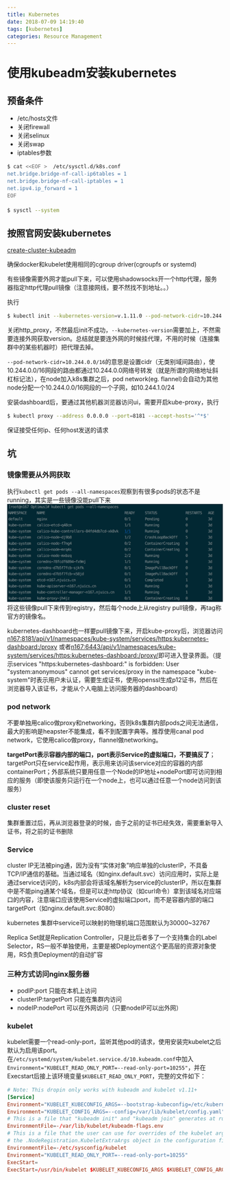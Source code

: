 ```yaml
---
title: Kubernetes
date: 2018-07-09 14:19:40
tags: [kubernetes]
categories: Resource Management
---
```


# 使用kubeadm安装kubernetes
## 预备条件
- /etc/hosts文件
- 关闭firewall
- 关闭selinux
- 关闭swap
- iptables参数
```bash
$ cat <<EOF >  /etc/sysctl.d/k8s.conf
net.bridge.bridge-nf-call-ip6tables = 1
net.bridge.bridge-nf-call-iptables = 1
net.ipv4.ip_forward = 1
EOF

$ sysctl --system
```
<!--more-->
## 按照官网安装kubernetes
[create-cluster-kubeadm](https://kubernetes.io/docs/setup/independent/create-cluster-kubeadm/)

确保docker和kubelet使用相同的cgroup driver(cgroupfs or systemd)

有些镜像需要外网才能pull下来，可以使用shadowsocks开一个http代理，服务器指定http代理pull镜像（注意接网线，要不然找不到地址。。）

执行
```bash
$ kubectl init --kubernetes-version=v.1.11.0 --pod-network-cidr=10.244.0.0/16 --apiserver-advertise-address=[master-ip]
```
关闭http_proxy，不然最后init不成功，`--kubernetes-version`需要加上，不然需要连接外网获取version。总结就是要连外网的时候挂代理，不用的时候（连接集群中的某些机器时）把代理去掉。

`--pod-network-cidr=10.244.0.0/16`的意思是设置cidr（无类别域间路由），使10.244.0.0/16网段的路由都通过10.244.0.0网络号转发（就是所谓的网络地址斜杠标记法），在node加入k8s集群之后，pod network(eg. flannel)会自动为其他node分配一个10.244.0.0/16网段的一个子网，如10.244.1.0/24

安装dashboard后，要通过其他机器浏览器访问ui，需要开启kube-proxy，执行
```bash
$ kubectl proxy --address 0.0.0.0 --port=8181 --accept-hosts='^*$'
```
保证接受任何ip、任何host发送的请求

## 坑
### 镜像需要从外网获取
执行`kubectl get pods --all-namespaces`观察到有很多pods的状态不是running，其实是一些镜像没能pull下来
![image](/img/pod_error.png)
将这些镜像pull下来传到registry，然后每个node上从registry pull镜像，再tag称官方的镜像名。

kubernetes-dashboard也一样要pull镜像下来，开启kube-proxy后，浏览器访问 [n167:8181/api/v1/namespaces/kube-system/services/https:kubernetes-dashboard:/proxy](http://n167:8181/api/v1/namespaces/kube-system/services/https:kubernetes-dashboard:/proxy/) 或者[n167:6443/api/v1/namespaces/kube-system/services/https:kubernetes-dashboard:/proxy/](n167:6443/api/v1/namespaces/kube-system/services/https:kubernetes-dashboard:/proxy/)即可进入登录界面。（提示services \"https:kubernetes-dashboard:\" is forbidden: User \"system:anonymous\" cannot get services/proxy in the namespace \"kube-system\"时表示用户未认证，需要生成证书，使用openssl生成p12证书，然后在浏览器导入该证书，才能从个人电脑上访问服务器的dashboard）

### pod network
不要单独用calico做proxy和networking，否则k8s集群内部pods之间无法通信，最大的影响是heapster不能集成，看不到配置字典等。推荐使用canal pod network，它使用calico做proxy，flannel做networking。

**targetPort表示容器内部的端口，port表示Service的虚拟端口，不要搞反了**；targetPort只在service起作用，表示用来访问该service对应的容器的内部containerPort；外部系统只要用任意一个Node的IP地址+nodePort即可访问到相应的服务（即使该服务只运行在一个node上，也可以通过任意一个node访问到该服务）

### cluster reset
集群重置过后，再从浏览器登录的时候，由于之前的证书已经失效，需要重新导入证书，将之前的证书删除

### Service
cluster IP无法被ping通，因为没有“实体对象”响应单独的clusterIP，不具备TCP/IP通信的基础。当通过域名（如nginx.default.svc）访问应用时，实际上是通过service访问的，k8s内部会将该域名解析为service的clusterIP，所以在集群中是不能ping通某个域名，但是可以走http协议（如curl命令）拿到该域名对应端口的内容，注意端口应该使用Service的虚拟端口port，而不是容器内部的端口targetPort（如nginx.default.svc:8080）

kubernetes 集群中service可以映射的物理机端口范围默认为30000~32767

Replica Set就是Replication Controller，只是比后者多了一个支持集合的Label Selector，RS一般不单独使用，主要是被Deployment这个更高层的资源对象使用，RS负责Deployment的自动扩容

### 三种方式访问nginx服务器
- podIP:port  只能在本机上访问
- clusterIP:targetPort  只能在集群内访问
- nodeIP:nodePort  可以在外网访问（只要nodeIP可以出外网）

### kubelet
kubelet需要一个read-only-port，监听其他pod的请求，使用安装完kubelet之后默认为启用该port。在`/etc/systemd/system/kubelet.service.d/10.kubeadm.conf`中加入`Environment="KUBELET_READ_ONLY_PORT=--read-only-port=10255"`，并在Execstart后接上该环境变量`$KUBELET_READ_ONLY_PORT`，完整的文件如下：
```conf
# Note: This dropin only works with kubeadm and kubelet v1.11+
[Service]
Environment="KUBELET_KUBECONFIG_ARGS=--bootstrap-kubeconfig=/etc/kubernetes/bootstrap-kubelet.conf --kubeconfig=/etc/kubernetes/kubelet.conf"
Environment="KUBELET_CONFIG_ARGS=--config=/var/lib/kubelet/config.yaml"
# This is a file that "kubeadm init" and "kubeadm join" generates at runtime, populating the KUBELET_KUBEADM_ARGS variable dynamically
EnvironmentFile=-/var/lib/kubelet/kubeadm-flags.env
# This is a file that the user can use for overrides of the kubelet args as a last resort. Preferably, the user should use
# the .NodeRegistration.KubeletExtraArgs object in the configuration files instead. KUBELET_EXTRA_ARGS should be sourced from this file.
EnvironmentFile=-/etc/sysconfig/kubelet
Environment="KUBELET_READ_ONLY_PORT=--read-only-port=10255"
ExecStart=
ExecStart=/usr/bin/kubelet $KUBELET_KUBECONFIG_ARGS $KUBELET_CONFIG_ARGS $KUBELET_KUBEADM_ARGS $KUBELET_EXTRA_ARGS $KUBELET_READ_ONLY_PORT
```